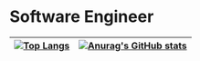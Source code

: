 # Software Engineer

| [![Top Langs](https://github-readme-stats.vercel.app/api/top-langs/?username=sergio-abu&layout=compact&theme=great-gatsby)](https://github.com/anuraghazra/github-readme-stats) | [![Anurag's GitHub stats](https://github-readme-stats.vercel.app/api?username=sergio-abu&count_private=True&show_icons=true&theme=great-gatsby)](https://github.com/anuraghazra/github-readme-stats) |
| --- | --- |

